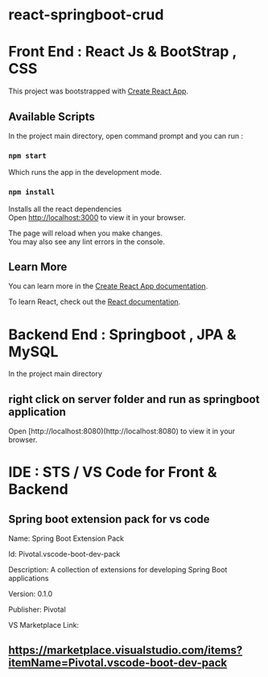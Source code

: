 # react-springboot-crud

# Front End : React Js & BootStrap , CSS

This project was bootstrapped with [Create React App](https://github.com/facebook/create-react-app).

## Available Scripts

In the project main directory, open command prompt and you can run :

### `npm start`

Which runs the app in the development mode.

### `npm install`

Installs all the react dependencies
\
Open [http://localhost:3000](http://localhost:3000) to view it in your browser.

The page will reload when you make changes.\
You may also see any lint errors in the console.

## Learn More

You can learn more in the [Create React App documentation](https://facebook.github.io/create-react-app/docs/getting-started).

To learn React, check out the [React documentation](https://reactjs.org/).

# Backend End : Springboot , JPA & MySQL

In the project main directory 

## right click on server folder and run as springboot application

Open [http://localhost:8080)(http://localhost:8080) to view it in your browser.

# IDE : STS / VS Code for Front & Backend 

## Spring boot extension pack for vs code

Name: Spring Boot Extension Pack

Id: Pivotal.vscode-boot-dev-pack

Description: A collection of extensions for developing Spring Boot applications

Version: 0.1.0

Publisher: Pivotal

VS Marketplace Link:

## https://marketplace.visualstudio.com/items?itemName=Pivotal.vscode-boot-dev-pack




